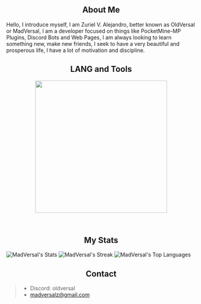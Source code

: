 <h2 align="center">About Me</h2>
Hello, I introduce myself, I am Zuriel V. Alejandro, better known as OldVersal or MadVersal, I am a developer focused on things like PocketMine-MP Plugins, Discord Bots and Web Pages, I am always looking to learn something new, make new friends, I seek to have a very beautiful and prosperous life, I have a lot of motivation and discipline.

<h2 align="center">LANG and Tools</h2> 
<p align="center">
    <a href="#">
      <img width="350px" src="https://skillicons.dev/icons?i=php,py,html,css,github,vscode,pycharm,phpstorm&perline=10"/>
    </a>
</p>
<br />

<h2 align="center">My Stats</h2>

![MadVersal's Stats](https://github-readme-stats.vercel.app/api?username=MadVersal&theme=dark&show_icons=true&hide_border=false&count_private=true)
![MadVersal's Streak](https://github-readme-streak-stats.herokuapp.com/?user=MadVersal&theme=dark&hide_border=false)
![MadVersal's Top Languages](https://github-readme-stats.vercel.app/api/top-langs/?username=MadVersal&theme=dark&show_icons=true&hide_border=false&layout=compact)

<h2 align="center">Contact</h2>

> - Discord: oldversal
> - madversalz@gmail.com

 
